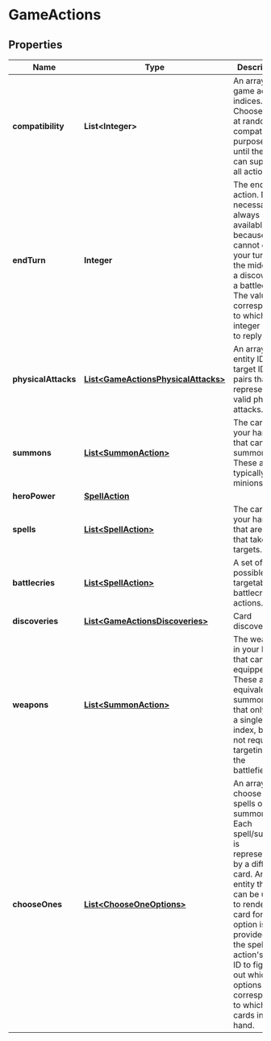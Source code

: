 
# GameActions

## Properties
Name | Type | Description | Notes
------------ | ------------- | ------------- | -------------
**compatibility** | **List&lt;Integer&gt;** | An array of game action indices. Choose one at random for compatibility purposes until the client can support all actions  |  [optional]
**endTurn** | **Integer** | The end turn action. Not necessarily always available, because you cannot end your turn in the middle of a discover or a battlecry. The value corresponds to which integer index to reply with.  |  [optional]
**physicalAttacks** | [**List&lt;GameActionsPhysicalAttacks&gt;**](GameActionsPhysicalAttacks.md) | An array of entity ID - target IDs pairs that represent valid physical attacks.  |  [optional]
**summons** | [**List&lt;SummonAction&gt;**](SummonAction.md) | The cards in your hand that can be summoned. These are typically only minions.  |  [optional]
**heroPower** | [**SpellAction**](SpellAction.md) |  |  [optional]
**spells** | [**List&lt;SpellAction&gt;**](SpellAction.md) | The cards in your hand that are spells that take targets.  |  [optional]
**battlecries** | [**List&lt;SpellAction&gt;**](SpellAction.md) | A set of possible targetable battlecry actions.  |  [optional]
**discoveries** | [**List&lt;GameActionsDiscoveries&gt;**](GameActionsDiscoveries.md) | Card discovers.  |  [optional]
**weapons** | [**List&lt;SummonAction&gt;**](SummonAction.md) | The weapons in your hand that can be equipped. These are the equivalent of summons that only have a single index, but do not require targeting on the battlefield.  |  [optional]
**chooseOnes** | [**List&lt;ChooseOneOptions&gt;**](ChooseOneOptions.md) | An array of choose one spells or summons. Each spell/summon is represented by a different card. An entity that can be used to render a card for the option is provided. Use the spell action&#39;s card ID to figure out which options correspond to which cards in the hand.  |  [optional]



